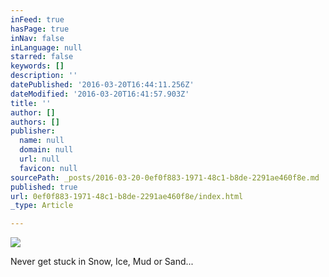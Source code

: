 ```yaml
---
inFeed: true
hasPage: true
inNav: false
inLanguage: null
starred: false
keywords: []
description: ''
datePublished: '2016-03-20T16:44:11.256Z'
dateModified: '2016-03-20T16:41:57.903Z'
title: ''
author: []
authors: []
publisher:
  name: null
  domain: null
  url: null
  favicon: null
sourcePath: _posts/2016-03-20-0ef0f883-1971-48c1-b8de-2291ae460f8e.md
published: true
url: 0ef0f883-1971-48c1-b8de-2291ae460f8e/index.html
_type: Article

---
```

![](https://the-grid-user-content.s3-us-west-2.amazonaws.com/14c80989-231f-4b18-8186-4799bebd6f65.jpg)

Never get stuck in Snow, Ice, Mud or Sand...